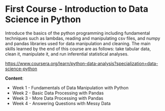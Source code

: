 # First Course - Introduction to Data Science in Python
Introduce the basics of the python programming including fundamental techniques such as lambdas, reading and manipulating csv files, and numpy and pandas libraries used for data manipulation and cleaning. The main skills learned by the end of this course are as follows: take tabular data, clean it, manipulate it, and run inferential statistical analyses.

https://www.coursera.org/learn/python-data-analysis?specialization=data-science-python

**Content**:
- Week 1 - Fundamentals of Data Manipulation with Python
- Week 2 - Basic Data Processing with Pandas
- Week 3 - More Data Processing with Pandas
- Week 4 - Answering Questions with Messy Data

